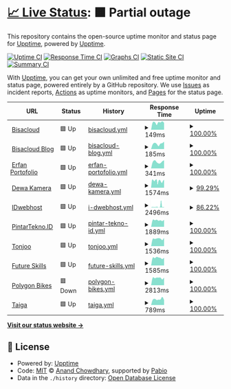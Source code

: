 # [📈 Live Status](https://demo.upptime.js.org): <!--live status--> **🟧 Partial outage**

This repository contains the open-source uptime monitor and status page for [Upptime](https://upptime.js.org), powered by [Upptime](https://github.com/upptime/upptime).

[![Uptime CI](https://github.com/devetop/upptime/workflows/Uptime%20CI/badge.svg)](https://github.com/devetop/upptime/actions?query=workflow%3A%22Uptime+CI%22)
[![Response Time CI](https://github.com/devetop/upptime/workflows/Response%20Time%20CI/badge.svg)](https://github.com/devetop/upptime/actions?query=workflow%3A%22Response+Time+CI%22)
[![Graphs CI](https://github.com/devetop/upptime/workflows/Graphs%20CI/badge.svg)](https://github.com/devetop/upptime/actions?query=workflow%3A%22Graphs+CI%22)
[![Static Site CI](https://github.com/devetop/upptime/workflows/Static%20Site%20CI/badge.svg)](https://github.com/devetop/upptime/actions?query=workflow%3A%22Static+Site+CI%22)
[![Summary CI](https://github.com/devetop/upptime/workflows/Summary%20CI/badge.svg)](https://github.com/devetop/upptime/actions?query=workflow%3A%22Summary+CI%22)

With [Upptime](https://upptime.js.org), you can get your own unlimited and free uptime monitor and status page, powered entirely by a GitHub repository. We use [Issues](https://github.com/upptime/upptime/issues) as incident reports, [Actions](https://github.com/devetop/upptime/actions) as uptime monitors, and [Pages](https://demo.upptime.js.org) for the status page.

<!--start: status pages-->
<!-- This summary is generated by Upptime (https://github.com/upptime/upptime) -->
<!-- Do not edit this manually, your changes will be overwritten -->
<!-- prettier-ignore -->
| URL | Status | History | Response Time | Uptime |
| --- | ------ | ------- | ------------- | ------ |
| <img alt="" src="https://icons.duckduckgo.com/ip3/bisacloud.com.ico" height="13"> [Bisacloud](https://bisacloud.com) | 🟩 Up | [bisacloud.yml](https://github.com/devetop/upptime/commits/HEAD/history/bisacloud.yml) | <details><summary><img alt="Response time graph" src="./graphs/bisacloud/response-time-week.png" height="20"> 149ms</summary><br><a href="https://uptime-bsc.pages.dev/history/bisacloud"><img alt="Response time 172" src="https://img.shields.io/endpoint?url=https%3A%2F%2Fraw.githubusercontent.com%2Fdevetop%2Fupptime%2FHEAD%2Fapi%2Fbisacloud%2Fresponse-time.json"></a><br><a href="https://uptime-bsc.pages.dev/history/bisacloud"><img alt="24-hour response time 142" src="https://img.shields.io/endpoint?url=https%3A%2F%2Fraw.githubusercontent.com%2Fdevetop%2Fupptime%2FHEAD%2Fapi%2Fbisacloud%2Fresponse-time-day.json"></a><br><a href="https://uptime-bsc.pages.dev/history/bisacloud"><img alt="7-day response time 149" src="https://img.shields.io/endpoint?url=https%3A%2F%2Fraw.githubusercontent.com%2Fdevetop%2Fupptime%2FHEAD%2Fapi%2Fbisacloud%2Fresponse-time-week.json"></a><br><a href="https://uptime-bsc.pages.dev/history/bisacloud"><img alt="30-day response time 160" src="https://img.shields.io/endpoint?url=https%3A%2F%2Fraw.githubusercontent.com%2Fdevetop%2Fupptime%2FHEAD%2Fapi%2Fbisacloud%2Fresponse-time-month.json"></a><br><a href="https://uptime-bsc.pages.dev/history/bisacloud"><img alt="1-year response time 172" src="https://img.shields.io/endpoint?url=https%3A%2F%2Fraw.githubusercontent.com%2Fdevetop%2Fupptime%2FHEAD%2Fapi%2Fbisacloud%2Fresponse-time-year.json"></a></details> | <details><summary><a href="https://uptime-bsc.pages.dev/history/bisacloud">100.00%</a></summary><a href="https://uptime-bsc.pages.dev/history/bisacloud"><img alt="All-time uptime 100.00%" src="https://img.shields.io/endpoint?url=https%3A%2F%2Fraw.githubusercontent.com%2Fdevetop%2Fupptime%2FHEAD%2Fapi%2Fbisacloud%2Fuptime.json"></a><br><a href="https://uptime-bsc.pages.dev/history/bisacloud"><img alt="24-hour uptime 100.00%" src="https://img.shields.io/endpoint?url=https%3A%2F%2Fraw.githubusercontent.com%2Fdevetop%2Fupptime%2FHEAD%2Fapi%2Fbisacloud%2Fuptime-day.json"></a><br><a href="https://uptime-bsc.pages.dev/history/bisacloud"><img alt="7-day uptime 100.00%" src="https://img.shields.io/endpoint?url=https%3A%2F%2Fraw.githubusercontent.com%2Fdevetop%2Fupptime%2FHEAD%2Fapi%2Fbisacloud%2Fuptime-week.json"></a><br><a href="https://uptime-bsc.pages.dev/history/bisacloud"><img alt="30-day uptime 100.00%" src="https://img.shields.io/endpoint?url=https%3A%2F%2Fraw.githubusercontent.com%2Fdevetop%2Fupptime%2FHEAD%2Fapi%2Fbisacloud%2Fuptime-month.json"></a><br><a href="https://uptime-bsc.pages.dev/history/bisacloud"><img alt="1-year uptime 100.00%" src="https://img.shields.io/endpoint?url=https%3A%2F%2Fraw.githubusercontent.com%2Fdevetop%2Fupptime%2FHEAD%2Fapi%2Fbisacloud%2Fuptime-year.json"></a></details>
| <img alt="" src="https://icons.duckduckgo.com/ip3/bisacloud.my.id.ico" height="13"> [Bisacloud Blog](https://bisacloud.my.id) | 🟩 Up | [bisacloud-blog.yml](https://github.com/devetop/upptime/commits/HEAD/history/bisacloud-blog.yml) | <details><summary><img alt="Response time graph" src="./graphs/bisacloud-blog/response-time-week.png" height="20"> 185ms</summary><br><a href="https://uptime-bsc.pages.dev/history/bisacloud-blog"><img alt="Response time 234" src="https://img.shields.io/endpoint?url=https%3A%2F%2Fraw.githubusercontent.com%2Fdevetop%2Fupptime%2FHEAD%2Fapi%2Fbisacloud-blog%2Fresponse-time.json"></a><br><a href="https://uptime-bsc.pages.dev/history/bisacloud-blog"><img alt="24-hour response time 252" src="https://img.shields.io/endpoint?url=https%3A%2F%2Fraw.githubusercontent.com%2Fdevetop%2Fupptime%2FHEAD%2Fapi%2Fbisacloud-blog%2Fresponse-time-day.json"></a><br><a href="https://uptime-bsc.pages.dev/history/bisacloud-blog"><img alt="7-day response time 185" src="https://img.shields.io/endpoint?url=https%3A%2F%2Fraw.githubusercontent.com%2Fdevetop%2Fupptime%2FHEAD%2Fapi%2Fbisacloud-blog%2Fresponse-time-week.json"></a><br><a href="https://uptime-bsc.pages.dev/history/bisacloud-blog"><img alt="30-day response time 221" src="https://img.shields.io/endpoint?url=https%3A%2F%2Fraw.githubusercontent.com%2Fdevetop%2Fupptime%2FHEAD%2Fapi%2Fbisacloud-blog%2Fresponse-time-month.json"></a><br><a href="https://uptime-bsc.pages.dev/history/bisacloud-blog"><img alt="1-year response time 234" src="https://img.shields.io/endpoint?url=https%3A%2F%2Fraw.githubusercontent.com%2Fdevetop%2Fupptime%2FHEAD%2Fapi%2Fbisacloud-blog%2Fresponse-time-year.json"></a></details> | <details><summary><a href="https://uptime-bsc.pages.dev/history/bisacloud-blog">100.00%</a></summary><a href="https://uptime-bsc.pages.dev/history/bisacloud-blog"><img alt="All-time uptime 100.00%" src="https://img.shields.io/endpoint?url=https%3A%2F%2Fraw.githubusercontent.com%2Fdevetop%2Fupptime%2FHEAD%2Fapi%2Fbisacloud-blog%2Fuptime.json"></a><br><a href="https://uptime-bsc.pages.dev/history/bisacloud-blog"><img alt="24-hour uptime 100.00%" src="https://img.shields.io/endpoint?url=https%3A%2F%2Fraw.githubusercontent.com%2Fdevetop%2Fupptime%2FHEAD%2Fapi%2Fbisacloud-blog%2Fuptime-day.json"></a><br><a href="https://uptime-bsc.pages.dev/history/bisacloud-blog"><img alt="7-day uptime 100.00%" src="https://img.shields.io/endpoint?url=https%3A%2F%2Fraw.githubusercontent.com%2Fdevetop%2Fupptime%2FHEAD%2Fapi%2Fbisacloud-blog%2Fuptime-week.json"></a><br><a href="https://uptime-bsc.pages.dev/history/bisacloud-blog"><img alt="30-day uptime 100.00%" src="https://img.shields.io/endpoint?url=https%3A%2F%2Fraw.githubusercontent.com%2Fdevetop%2Fupptime%2FHEAD%2Fapi%2Fbisacloud-blog%2Fuptime-month.json"></a><br><a href="https://uptime-bsc.pages.dev/history/bisacloud-blog"><img alt="1-year uptime 100.00%" src="https://img.shields.io/endpoint?url=https%3A%2F%2Fraw.githubusercontent.com%2Fdevetop%2Fupptime%2FHEAD%2Fapi%2Fbisacloud-blog%2Fuptime-year.json"></a></details>
| <img alt="" src="https://icons.duckduckgo.com/ip3/rfan.my.id.ico" height="13"> [Erfan Portofolio](https://rfan.my.id) | 🟩 Up | [erfan-portofolio.yml](https://github.com/devetop/upptime/commits/HEAD/history/erfan-portofolio.yml) | <details><summary><img alt="Response time graph" src="./graphs/erfan-portofolio/response-time-week.png" height="20"> 341ms</summary><br><a href="https://uptime-bsc.pages.dev/history/erfan-portofolio"><img alt="Response time 386" src="https://img.shields.io/endpoint?url=https%3A%2F%2Fraw.githubusercontent.com%2Fdevetop%2Fupptime%2FHEAD%2Fapi%2Ferfan-portofolio%2Fresponse-time.json"></a><br><a href="https://uptime-bsc.pages.dev/history/erfan-portofolio"><img alt="24-hour response time 420" src="https://img.shields.io/endpoint?url=https%3A%2F%2Fraw.githubusercontent.com%2Fdevetop%2Fupptime%2FHEAD%2Fapi%2Ferfan-portofolio%2Fresponse-time-day.json"></a><br><a href="https://uptime-bsc.pages.dev/history/erfan-portofolio"><img alt="7-day response time 341" src="https://img.shields.io/endpoint?url=https%3A%2F%2Fraw.githubusercontent.com%2Fdevetop%2Fupptime%2FHEAD%2Fapi%2Ferfan-portofolio%2Fresponse-time-week.json"></a><br><a href="https://uptime-bsc.pages.dev/history/erfan-portofolio"><img alt="30-day response time 384" src="https://img.shields.io/endpoint?url=https%3A%2F%2Fraw.githubusercontent.com%2Fdevetop%2Fupptime%2FHEAD%2Fapi%2Ferfan-portofolio%2Fresponse-time-month.json"></a><br><a href="https://uptime-bsc.pages.dev/history/erfan-portofolio"><img alt="1-year response time 386" src="https://img.shields.io/endpoint?url=https%3A%2F%2Fraw.githubusercontent.com%2Fdevetop%2Fupptime%2FHEAD%2Fapi%2Ferfan-portofolio%2Fresponse-time-year.json"></a></details> | <details><summary><a href="https://uptime-bsc.pages.dev/history/erfan-portofolio">100.00%</a></summary><a href="https://uptime-bsc.pages.dev/history/erfan-portofolio"><img alt="All-time uptime 100.00%" src="https://img.shields.io/endpoint?url=https%3A%2F%2Fraw.githubusercontent.com%2Fdevetop%2Fupptime%2FHEAD%2Fapi%2Ferfan-portofolio%2Fuptime.json"></a><br><a href="https://uptime-bsc.pages.dev/history/erfan-portofolio"><img alt="24-hour uptime 100.00%" src="https://img.shields.io/endpoint?url=https%3A%2F%2Fraw.githubusercontent.com%2Fdevetop%2Fupptime%2FHEAD%2Fapi%2Ferfan-portofolio%2Fuptime-day.json"></a><br><a href="https://uptime-bsc.pages.dev/history/erfan-portofolio"><img alt="7-day uptime 100.00%" src="https://img.shields.io/endpoint?url=https%3A%2F%2Fraw.githubusercontent.com%2Fdevetop%2Fupptime%2FHEAD%2Fapi%2Ferfan-portofolio%2Fuptime-week.json"></a><br><a href="https://uptime-bsc.pages.dev/history/erfan-portofolio"><img alt="30-day uptime 100.00%" src="https://img.shields.io/endpoint?url=https%3A%2F%2Fraw.githubusercontent.com%2Fdevetop%2Fupptime%2FHEAD%2Fapi%2Ferfan-portofolio%2Fuptime-month.json"></a><br><a href="https://uptime-bsc.pages.dev/history/erfan-portofolio"><img alt="1-year uptime 100.00%" src="https://img.shields.io/endpoint?url=https%3A%2F%2Fraw.githubusercontent.com%2Fdevetop%2Fupptime%2FHEAD%2Fapi%2Ferfan-portofolio%2Fuptime-year.json"></a></details>
| <img alt="" src="https://icons.duckduckgo.com/ip3/dewakamera.com.ico" height="13"> [Dewa Kamera](https://dewakamera.com) | 🟩 Up | [dewa-kamera.yml](https://github.com/devetop/upptime/commits/HEAD/history/dewa-kamera.yml) | <details><summary><img alt="Response time graph" src="./graphs/dewa-kamera/response-time-week.png" height="20"> 1574ms</summary><br><a href="https://uptime-bsc.pages.dev/history/dewa-kamera"><img alt="Response time 1648" src="https://img.shields.io/endpoint?url=https%3A%2F%2Fraw.githubusercontent.com%2Fdevetop%2Fupptime%2FHEAD%2Fapi%2Fdewa-kamera%2Fresponse-time.json"></a><br><a href="https://uptime-bsc.pages.dev/history/dewa-kamera"><img alt="24-hour response time 1490" src="https://img.shields.io/endpoint?url=https%3A%2F%2Fraw.githubusercontent.com%2Fdevetop%2Fupptime%2FHEAD%2Fapi%2Fdewa-kamera%2Fresponse-time-day.json"></a><br><a href="https://uptime-bsc.pages.dev/history/dewa-kamera"><img alt="7-day response time 1574" src="https://img.shields.io/endpoint?url=https%3A%2F%2Fraw.githubusercontent.com%2Fdevetop%2Fupptime%2FHEAD%2Fapi%2Fdewa-kamera%2Fresponse-time-week.json"></a><br><a href="https://uptime-bsc.pages.dev/history/dewa-kamera"><img alt="30-day response time 1624" src="https://img.shields.io/endpoint?url=https%3A%2F%2Fraw.githubusercontent.com%2Fdevetop%2Fupptime%2FHEAD%2Fapi%2Fdewa-kamera%2Fresponse-time-month.json"></a><br><a href="https://uptime-bsc.pages.dev/history/dewa-kamera"><img alt="1-year response time 1648" src="https://img.shields.io/endpoint?url=https%3A%2F%2Fraw.githubusercontent.com%2Fdevetop%2Fupptime%2FHEAD%2Fapi%2Fdewa-kamera%2Fresponse-time-year.json"></a></details> | <details><summary><a href="https://uptime-bsc.pages.dev/history/dewa-kamera">99.29%</a></summary><a href="https://uptime-bsc.pages.dev/history/dewa-kamera"><img alt="All-time uptime 99.87%" src="https://img.shields.io/endpoint?url=https%3A%2F%2Fraw.githubusercontent.com%2Fdevetop%2Fupptime%2FHEAD%2Fapi%2Fdewa-kamera%2Fuptime.json"></a><br><a href="https://uptime-bsc.pages.dev/history/dewa-kamera"><img alt="24-hour uptime 98.36%" src="https://img.shields.io/endpoint?url=https%3A%2F%2Fraw.githubusercontent.com%2Fdevetop%2Fupptime%2FHEAD%2Fapi%2Fdewa-kamera%2Fuptime-day.json"></a><br><a href="https://uptime-bsc.pages.dev/history/dewa-kamera"><img alt="7-day uptime 99.29%" src="https://img.shields.io/endpoint?url=https%3A%2F%2Fraw.githubusercontent.com%2Fdevetop%2Fupptime%2FHEAD%2Fapi%2Fdewa-kamera%2Fuptime-week.json"></a><br><a href="https://uptime-bsc.pages.dev/history/dewa-kamera"><img alt="30-day uptime 99.79%" src="https://img.shields.io/endpoint?url=https%3A%2F%2Fraw.githubusercontent.com%2Fdevetop%2Fupptime%2FHEAD%2Fapi%2Fdewa-kamera%2Fuptime-month.json"></a><br><a href="https://uptime-bsc.pages.dev/history/dewa-kamera"><img alt="1-year uptime 99.87%" src="https://img.shields.io/endpoint?url=https%3A%2F%2Fraw.githubusercontent.com%2Fdevetop%2Fupptime%2FHEAD%2Fapi%2Fdewa-kamera%2Fuptime-year.json"></a></details>
| <img alt="" src="https://icons.duckduckgo.com/ip3/idwebhost.com.ico" height="13"> [IDwebhost](https://idwebhost.com) | 🟩 Up | [i-dwebhost.yml](https://github.com/devetop/upptime/commits/HEAD/history/i-dwebhost.yml) | <details><summary><img alt="Response time graph" src="./graphs/i-dwebhost/response-time-week.png" height="20"> 2496ms</summary><br><a href="https://uptime-bsc.pages.dev/history/i-dwebhost"><img alt="Response time 1750" src="https://img.shields.io/endpoint?url=https%3A%2F%2Fraw.githubusercontent.com%2Fdevetop%2Fupptime%2FHEAD%2Fapi%2Fi-dwebhost%2Fresponse-time.json"></a><br><a href="https://uptime-bsc.pages.dev/history/i-dwebhost"><img alt="24-hour response time 1141" src="https://img.shields.io/endpoint?url=https%3A%2F%2Fraw.githubusercontent.com%2Fdevetop%2Fupptime%2FHEAD%2Fapi%2Fi-dwebhost%2Fresponse-time-day.json"></a><br><a href="https://uptime-bsc.pages.dev/history/i-dwebhost"><img alt="7-day response time 2496" src="https://img.shields.io/endpoint?url=https%3A%2F%2Fraw.githubusercontent.com%2Fdevetop%2Fupptime%2FHEAD%2Fapi%2Fi-dwebhost%2Fresponse-time-week.json"></a><br><a href="https://uptime-bsc.pages.dev/history/i-dwebhost"><img alt="30-day response time 1611" src="https://img.shields.io/endpoint?url=https%3A%2F%2Fraw.githubusercontent.com%2Fdevetop%2Fupptime%2FHEAD%2Fapi%2Fi-dwebhost%2Fresponse-time-month.json"></a><br><a href="https://uptime-bsc.pages.dev/history/i-dwebhost"><img alt="1-year response time 1750" src="https://img.shields.io/endpoint?url=https%3A%2F%2Fraw.githubusercontent.com%2Fdevetop%2Fupptime%2FHEAD%2Fapi%2Fi-dwebhost%2Fresponse-time-year.json"></a></details> | <details><summary><a href="https://uptime-bsc.pages.dev/history/i-dwebhost">86.22%</a></summary><a href="https://uptime-bsc.pages.dev/history/i-dwebhost"><img alt="All-time uptime 98.04%" src="https://img.shields.io/endpoint?url=https%3A%2F%2Fraw.githubusercontent.com%2Fdevetop%2Fupptime%2FHEAD%2Fapi%2Fi-dwebhost%2Fuptime.json"></a><br><a href="https://uptime-bsc.pages.dev/history/i-dwebhost"><img alt="24-hour uptime 100.00%" src="https://img.shields.io/endpoint?url=https%3A%2F%2Fraw.githubusercontent.com%2Fdevetop%2Fupptime%2FHEAD%2Fapi%2Fi-dwebhost%2Fuptime-day.json"></a><br><a href="https://uptime-bsc.pages.dev/history/i-dwebhost"><img alt="7-day uptime 86.22%" src="https://img.shields.io/endpoint?url=https%3A%2F%2Fraw.githubusercontent.com%2Fdevetop%2Fupptime%2FHEAD%2Fapi%2Fi-dwebhost%2Fuptime-week.json"></a><br><a href="https://uptime-bsc.pages.dev/history/i-dwebhost"><img alt="30-day uptime 96.83%" src="https://img.shields.io/endpoint?url=https%3A%2F%2Fraw.githubusercontent.com%2Fdevetop%2Fupptime%2FHEAD%2Fapi%2Fi-dwebhost%2Fuptime-month.json"></a><br><a href="https://uptime-bsc.pages.dev/history/i-dwebhost"><img alt="1-year uptime 98.04%" src="https://img.shields.io/endpoint?url=https%3A%2F%2Fraw.githubusercontent.com%2Fdevetop%2Fupptime%2FHEAD%2Fapi%2Fi-dwebhost%2Fuptime-year.json"></a></details>
| <img alt="" src="https://icons.duckduckgo.com/ip3/pintartekno.id.ico" height="13"> [PintarTekno.ID](https://pintartekno.id) | 🟩 Up | [pintar-tekno-id.yml](https://github.com/devetop/upptime/commits/HEAD/history/pintar-tekno-id.yml) | <details><summary><img alt="Response time graph" src="./graphs/pintar-tekno-id/response-time-week.png" height="20"> 1889ms</summary><br><a href="https://uptime-bsc.pages.dev/history/pintar-tekno-id"><img alt="Response time 1861" src="https://img.shields.io/endpoint?url=https%3A%2F%2Fraw.githubusercontent.com%2Fdevetop%2Fupptime%2FHEAD%2Fapi%2Fpintar-tekno-id%2Fresponse-time.json"></a><br><a href="https://uptime-bsc.pages.dev/history/pintar-tekno-id"><img alt="24-hour response time 1997" src="https://img.shields.io/endpoint?url=https%3A%2F%2Fraw.githubusercontent.com%2Fdevetop%2Fupptime%2FHEAD%2Fapi%2Fpintar-tekno-id%2Fresponse-time-day.json"></a><br><a href="https://uptime-bsc.pages.dev/history/pintar-tekno-id"><img alt="7-day response time 1889" src="https://img.shields.io/endpoint?url=https%3A%2F%2Fraw.githubusercontent.com%2Fdevetop%2Fupptime%2FHEAD%2Fapi%2Fpintar-tekno-id%2Fresponse-time-week.json"></a><br><a href="https://uptime-bsc.pages.dev/history/pintar-tekno-id"><img alt="30-day response time 1921" src="https://img.shields.io/endpoint?url=https%3A%2F%2Fraw.githubusercontent.com%2Fdevetop%2Fupptime%2FHEAD%2Fapi%2Fpintar-tekno-id%2Fresponse-time-month.json"></a><br><a href="https://uptime-bsc.pages.dev/history/pintar-tekno-id"><img alt="1-year response time 1861" src="https://img.shields.io/endpoint?url=https%3A%2F%2Fraw.githubusercontent.com%2Fdevetop%2Fupptime%2FHEAD%2Fapi%2Fpintar-tekno-id%2Fresponse-time-year.json"></a></details> | <details><summary><a href="https://uptime-bsc.pages.dev/history/pintar-tekno-id">100.00%</a></summary><a href="https://uptime-bsc.pages.dev/history/pintar-tekno-id"><img alt="All-time uptime 100.00%" src="https://img.shields.io/endpoint?url=https%3A%2F%2Fraw.githubusercontent.com%2Fdevetop%2Fupptime%2FHEAD%2Fapi%2Fpintar-tekno-id%2Fuptime.json"></a><br><a href="https://uptime-bsc.pages.dev/history/pintar-tekno-id"><img alt="24-hour uptime 100.00%" src="https://img.shields.io/endpoint?url=https%3A%2F%2Fraw.githubusercontent.com%2Fdevetop%2Fupptime%2FHEAD%2Fapi%2Fpintar-tekno-id%2Fuptime-day.json"></a><br><a href="https://uptime-bsc.pages.dev/history/pintar-tekno-id"><img alt="7-day uptime 100.00%" src="https://img.shields.io/endpoint?url=https%3A%2F%2Fraw.githubusercontent.com%2Fdevetop%2Fupptime%2FHEAD%2Fapi%2Fpintar-tekno-id%2Fuptime-week.json"></a><br><a href="https://uptime-bsc.pages.dev/history/pintar-tekno-id"><img alt="30-day uptime 100.00%" src="https://img.shields.io/endpoint?url=https%3A%2F%2Fraw.githubusercontent.com%2Fdevetop%2Fupptime%2FHEAD%2Fapi%2Fpintar-tekno-id%2Fuptime-month.json"></a><br><a href="https://uptime-bsc.pages.dev/history/pintar-tekno-id"><img alt="1-year uptime 100.00%" src="https://img.shields.io/endpoint?url=https%3A%2F%2Fraw.githubusercontent.com%2Fdevetop%2Fupptime%2FHEAD%2Fapi%2Fpintar-tekno-id%2Fuptime-year.json"></a></details>
| <img alt="" src="https://icons.duckduckgo.com/ip3/tonjoo.com.ico" height="13"> [Tonjoo](https://tonjoo.com) | 🟩 Up | [tonjoo.yml](https://github.com/devetop/upptime/commits/HEAD/history/tonjoo.yml) | <details><summary><img alt="Response time graph" src="./graphs/tonjoo/response-time-week.png" height="20"> 1536ms</summary><br><a href="https://uptime-bsc.pages.dev/history/tonjoo"><img alt="Response time 1562" src="https://img.shields.io/endpoint?url=https%3A%2F%2Fraw.githubusercontent.com%2Fdevetop%2Fupptime%2FHEAD%2Fapi%2Ftonjoo%2Fresponse-time.json"></a><br><a href="https://uptime-bsc.pages.dev/history/tonjoo"><img alt="24-hour response time 1691" src="https://img.shields.io/endpoint?url=https%3A%2F%2Fraw.githubusercontent.com%2Fdevetop%2Fupptime%2FHEAD%2Fapi%2Ftonjoo%2Fresponse-time-day.json"></a><br><a href="https://uptime-bsc.pages.dev/history/tonjoo"><img alt="7-day response time 1536" src="https://img.shields.io/endpoint?url=https%3A%2F%2Fraw.githubusercontent.com%2Fdevetop%2Fupptime%2FHEAD%2Fapi%2Ftonjoo%2Fresponse-time-week.json"></a><br><a href="https://uptime-bsc.pages.dev/history/tonjoo"><img alt="30-day response time 1582" src="https://img.shields.io/endpoint?url=https%3A%2F%2Fraw.githubusercontent.com%2Fdevetop%2Fupptime%2FHEAD%2Fapi%2Ftonjoo%2Fresponse-time-month.json"></a><br><a href="https://uptime-bsc.pages.dev/history/tonjoo"><img alt="1-year response time 1562" src="https://img.shields.io/endpoint?url=https%3A%2F%2Fraw.githubusercontent.com%2Fdevetop%2Fupptime%2FHEAD%2Fapi%2Ftonjoo%2Fresponse-time-year.json"></a></details> | <details><summary><a href="https://uptime-bsc.pages.dev/history/tonjoo">100.00%</a></summary><a href="https://uptime-bsc.pages.dev/history/tonjoo"><img alt="All-time uptime 100.00%" src="https://img.shields.io/endpoint?url=https%3A%2F%2Fraw.githubusercontent.com%2Fdevetop%2Fupptime%2FHEAD%2Fapi%2Ftonjoo%2Fuptime.json"></a><br><a href="https://uptime-bsc.pages.dev/history/tonjoo"><img alt="24-hour uptime 100.00%" src="https://img.shields.io/endpoint?url=https%3A%2F%2Fraw.githubusercontent.com%2Fdevetop%2Fupptime%2FHEAD%2Fapi%2Ftonjoo%2Fuptime-day.json"></a><br><a href="https://uptime-bsc.pages.dev/history/tonjoo"><img alt="7-day uptime 100.00%" src="https://img.shields.io/endpoint?url=https%3A%2F%2Fraw.githubusercontent.com%2Fdevetop%2Fupptime%2FHEAD%2Fapi%2Ftonjoo%2Fuptime-week.json"></a><br><a href="https://uptime-bsc.pages.dev/history/tonjoo"><img alt="30-day uptime 100.00%" src="https://img.shields.io/endpoint?url=https%3A%2F%2Fraw.githubusercontent.com%2Fdevetop%2Fupptime%2FHEAD%2Fapi%2Ftonjoo%2Fuptime-month.json"></a><br><a href="https://uptime-bsc.pages.dev/history/tonjoo"><img alt="1-year uptime 100.00%" src="https://img.shields.io/endpoint?url=https%3A%2F%2Fraw.githubusercontent.com%2Fdevetop%2Fupptime%2FHEAD%2Fapi%2Ftonjoo%2Fuptime-year.json"></a></details>
| <img alt="" src="https://icons.duckduckgo.com/ip3/futureskills.id.ico" height="13"> [Future Skills](https://futureskills.id) | 🟩 Up | [future-skills.yml](https://github.com/devetop/upptime/commits/HEAD/history/future-skills.yml) | <details><summary><img alt="Response time graph" src="./graphs/future-skills/response-time-week.png" height="20"> 1585ms</summary><br><a href="https://uptime-bsc.pages.dev/history/future-skills"><img alt="Response time 1679" src="https://img.shields.io/endpoint?url=https%3A%2F%2Fraw.githubusercontent.com%2Fdevetop%2Fupptime%2FHEAD%2Fapi%2Ffuture-skills%2Fresponse-time.json"></a><br><a href="https://uptime-bsc.pages.dev/history/future-skills"><img alt="24-hour response time 1586" src="https://img.shields.io/endpoint?url=https%3A%2F%2Fraw.githubusercontent.com%2Fdevetop%2Fupptime%2FHEAD%2Fapi%2Ffuture-skills%2Fresponse-time-day.json"></a><br><a href="https://uptime-bsc.pages.dev/history/future-skills"><img alt="7-day response time 1585" src="https://img.shields.io/endpoint?url=https%3A%2F%2Fraw.githubusercontent.com%2Fdevetop%2Fupptime%2FHEAD%2Fapi%2Ffuture-skills%2Fresponse-time-week.json"></a><br><a href="https://uptime-bsc.pages.dev/history/future-skills"><img alt="30-day response time 1661" src="https://img.shields.io/endpoint?url=https%3A%2F%2Fraw.githubusercontent.com%2Fdevetop%2Fupptime%2FHEAD%2Fapi%2Ffuture-skills%2Fresponse-time-month.json"></a><br><a href="https://uptime-bsc.pages.dev/history/future-skills"><img alt="1-year response time 1679" src="https://img.shields.io/endpoint?url=https%3A%2F%2Fraw.githubusercontent.com%2Fdevetop%2Fupptime%2FHEAD%2Fapi%2Ffuture-skills%2Fresponse-time-year.json"></a></details> | <details><summary><a href="https://uptime-bsc.pages.dev/history/future-skills">100.00%</a></summary><a href="https://uptime-bsc.pages.dev/history/future-skills"><img alt="All-time uptime 100.00%" src="https://img.shields.io/endpoint?url=https%3A%2F%2Fraw.githubusercontent.com%2Fdevetop%2Fupptime%2FHEAD%2Fapi%2Ffuture-skills%2Fuptime.json"></a><br><a href="https://uptime-bsc.pages.dev/history/future-skills"><img alt="24-hour uptime 100.00%" src="https://img.shields.io/endpoint?url=https%3A%2F%2Fraw.githubusercontent.com%2Fdevetop%2Fupptime%2FHEAD%2Fapi%2Ffuture-skills%2Fuptime-day.json"></a><br><a href="https://uptime-bsc.pages.dev/history/future-skills"><img alt="7-day uptime 100.00%" src="https://img.shields.io/endpoint?url=https%3A%2F%2Fraw.githubusercontent.com%2Fdevetop%2Fupptime%2FHEAD%2Fapi%2Ffuture-skills%2Fuptime-week.json"></a><br><a href="https://uptime-bsc.pages.dev/history/future-skills"><img alt="30-day uptime 100.00%" src="https://img.shields.io/endpoint?url=https%3A%2F%2Fraw.githubusercontent.com%2Fdevetop%2Fupptime%2FHEAD%2Fapi%2Ffuture-skills%2Fuptime-month.json"></a><br><a href="https://uptime-bsc.pages.dev/history/future-skills"><img alt="1-year uptime 100.00%" src="https://img.shields.io/endpoint?url=https%3A%2F%2Fraw.githubusercontent.com%2Fdevetop%2Fupptime%2FHEAD%2Fapi%2Ffuture-skills%2Fuptime-year.json"></a></details>
| <img alt="" src="https://icons.duckduckgo.com/ip3/www.polygonbikes.com.ico" height="13"> [Polygon Bikes](https://www.polygonbikes.com) | 🟥 Down | [polygon-bikes.yml](https://github.com/devetop/upptime/commits/HEAD/history/polygon-bikes.yml) | <details><summary><img alt="Response time graph" src="./graphs/polygon-bikes/response-time-week.png" height="20"> 2813ms</summary><br><a href="https://uptime-bsc.pages.dev/history/polygon-bikes"><img alt="Response time 1840" src="https://img.shields.io/endpoint?url=https%3A%2F%2Fraw.githubusercontent.com%2Fdevetop%2Fupptime%2FHEAD%2Fapi%2Fpolygon-bikes%2Fresponse-time.json"></a><br><a href="https://uptime-bsc.pages.dev/history/polygon-bikes"><img alt="24-hour response time 6261" src="https://img.shields.io/endpoint?url=https%3A%2F%2Fraw.githubusercontent.com%2Fdevetop%2Fupptime%2FHEAD%2Fapi%2Fpolygon-bikes%2Fresponse-time-day.json"></a><br><a href="https://uptime-bsc.pages.dev/history/polygon-bikes"><img alt="7-day response time 2813" src="https://img.shields.io/endpoint?url=https%3A%2F%2Fraw.githubusercontent.com%2Fdevetop%2Fupptime%2FHEAD%2Fapi%2Fpolygon-bikes%2Fresponse-time-week.json"></a><br><a href="https://uptime-bsc.pages.dev/history/polygon-bikes"><img alt="30-day response time 1955" src="https://img.shields.io/endpoint?url=https%3A%2F%2Fraw.githubusercontent.com%2Fdevetop%2Fupptime%2FHEAD%2Fapi%2Fpolygon-bikes%2Fresponse-time-month.json"></a><br><a href="https://uptime-bsc.pages.dev/history/polygon-bikes"><img alt="1-year response time 1840" src="https://img.shields.io/endpoint?url=https%3A%2F%2Fraw.githubusercontent.com%2Fdevetop%2Fupptime%2FHEAD%2Fapi%2Fpolygon-bikes%2Fresponse-time-year.json"></a></details> | <details><summary><a href="https://uptime-bsc.pages.dev/history/polygon-bikes">100.00%</a></summary><a href="https://uptime-bsc.pages.dev/history/polygon-bikes"><img alt="All-time uptime 100.00%" src="https://img.shields.io/endpoint?url=https%3A%2F%2Fraw.githubusercontent.com%2Fdevetop%2Fupptime%2FHEAD%2Fapi%2Fpolygon-bikes%2Fuptime.json"></a><br><a href="https://uptime-bsc.pages.dev/history/polygon-bikes"><img alt="24-hour uptime 99.99%" src="https://img.shields.io/endpoint?url=https%3A%2F%2Fraw.githubusercontent.com%2Fdevetop%2Fupptime%2FHEAD%2Fapi%2Fpolygon-bikes%2Fuptime-day.json"></a><br><a href="https://uptime-bsc.pages.dev/history/polygon-bikes"><img alt="7-day uptime 100.00%" src="https://img.shields.io/endpoint?url=https%3A%2F%2Fraw.githubusercontent.com%2Fdevetop%2Fupptime%2FHEAD%2Fapi%2Fpolygon-bikes%2Fuptime-week.json"></a><br><a href="https://uptime-bsc.pages.dev/history/polygon-bikes"><img alt="30-day uptime 100.00%" src="https://img.shields.io/endpoint?url=https%3A%2F%2Fraw.githubusercontent.com%2Fdevetop%2Fupptime%2FHEAD%2Fapi%2Fpolygon-bikes%2Fuptime-month.json"></a><br><a href="https://uptime-bsc.pages.dev/history/polygon-bikes"><img alt="1-year uptime 100.00%" src="https://img.shields.io/endpoint?url=https%3A%2F%2Fraw.githubusercontent.com%2Fdevetop%2Fupptime%2FHEAD%2Fapi%2Fpolygon-bikes%2Fuptime-year.json"></a></details>
| <img alt="" src="https://icons.duckduckgo.com/ip3/tree.taiga.io.ico" height="13"> [Taiga](https://tree.taiga.io) | 🟩 Up | [taiga.yml](https://github.com/devetop/upptime/commits/HEAD/history/taiga.yml) | <details><summary><img alt="Response time graph" src="./graphs/taiga/response-time-week.png" height="20"> 789ms</summary><br><a href="https://uptime-bsc.pages.dev/history/taiga"><img alt="Response time 923" src="https://img.shields.io/endpoint?url=https%3A%2F%2Fraw.githubusercontent.com%2Fdevetop%2Fupptime%2FHEAD%2Fapi%2Ftaiga%2Fresponse-time.json"></a><br><a href="https://uptime-bsc.pages.dev/history/taiga"><img alt="24-hour response time 677" src="https://img.shields.io/endpoint?url=https%3A%2F%2Fraw.githubusercontent.com%2Fdevetop%2Fupptime%2FHEAD%2Fapi%2Ftaiga%2Fresponse-time-day.json"></a><br><a href="https://uptime-bsc.pages.dev/history/taiga"><img alt="7-day response time 789" src="https://img.shields.io/endpoint?url=https%3A%2F%2Fraw.githubusercontent.com%2Fdevetop%2Fupptime%2FHEAD%2Fapi%2Ftaiga%2Fresponse-time-week.json"></a><br><a href="https://uptime-bsc.pages.dev/history/taiga"><img alt="30-day response time 913" src="https://img.shields.io/endpoint?url=https%3A%2F%2Fraw.githubusercontent.com%2Fdevetop%2Fupptime%2FHEAD%2Fapi%2Ftaiga%2Fresponse-time-month.json"></a><br><a href="https://uptime-bsc.pages.dev/history/taiga"><img alt="1-year response time 923" src="https://img.shields.io/endpoint?url=https%3A%2F%2Fraw.githubusercontent.com%2Fdevetop%2Fupptime%2FHEAD%2Fapi%2Ftaiga%2Fresponse-time-year.json"></a></details> | <details><summary><a href="https://uptime-bsc.pages.dev/history/taiga">100.00%</a></summary><a href="https://uptime-bsc.pages.dev/history/taiga"><img alt="All-time uptime 99.58%" src="https://img.shields.io/endpoint?url=https%3A%2F%2Fraw.githubusercontent.com%2Fdevetop%2Fupptime%2FHEAD%2Fapi%2Ftaiga%2Fuptime.json"></a><br><a href="https://uptime-bsc.pages.dev/history/taiga"><img alt="24-hour uptime 100.00%" src="https://img.shields.io/endpoint?url=https%3A%2F%2Fraw.githubusercontent.com%2Fdevetop%2Fupptime%2FHEAD%2Fapi%2Ftaiga%2Fuptime-day.json"></a><br><a href="https://uptime-bsc.pages.dev/history/taiga"><img alt="7-day uptime 100.00%" src="https://img.shields.io/endpoint?url=https%3A%2F%2Fraw.githubusercontent.com%2Fdevetop%2Fupptime%2FHEAD%2Fapi%2Ftaiga%2Fuptime-week.json"></a><br><a href="https://uptime-bsc.pages.dev/history/taiga"><img alt="30-day uptime 99.49%" src="https://img.shields.io/endpoint?url=https%3A%2F%2Fraw.githubusercontent.com%2Fdevetop%2Fupptime%2FHEAD%2Fapi%2Ftaiga%2Fuptime-month.json"></a><br><a href="https://uptime-bsc.pages.dev/history/taiga"><img alt="1-year uptime 99.58%" src="https://img.shields.io/endpoint?url=https%3A%2F%2Fraw.githubusercontent.com%2Fdevetop%2Fupptime%2FHEAD%2Fapi%2Ftaiga%2Fuptime-year.json"></a></details>

<!--end: status pages-->

[**Visit our status website →**](https://demo.upptime.js.org)

## 📄 License

- Powered by: [Upptime](https://github.com/upptime/upptime)
- Code: [MIT](./LICENSE) © [Anand Chowdhary](https://anandchowdhary.com), supported by [Pabio](https://pabio.com)
- Data in the `./history` directory: [Open Database License](https://opendatacommons.org/licenses/odbl/1-0/)
